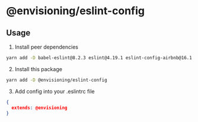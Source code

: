 # @envisioning/eslint-config

## Usage

1.  Install peer dependencies

```bash
yarn add -D babel-eslint@8.2.3 eslint@4.19.1 eslint-config-airbnb@16.1.0 eslint-config-prettier@2.9.0 eslint-plugin-babel@5.1.0 eslint-plugin-import@2.12.0 eslint-plugin-jest@21.17.0 eslint-plugin-jsx-a11y@6.0.3 eslint-plugin-prettier@2.6.0 eslint-plugin-react@7.9.1
```

2.  Install this package

```bash
yarn add -D @envisioning/eslint-config
```

3.  Add config into your .eslintrc file

```json
{
  extends: @envisioning
}
```

